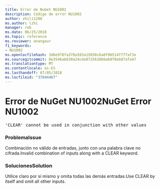 ```yaml
---
title: Error de NuGet NU1002
description: Código de error NU1002
author: zhili1208
ms.author: lzhi
manager: rob
ms.date: 06/25/2018
ms.topic: reference
ms.reviewer: anangaur
f1_keywords:
- NU1002
ms.openlocfilehash: 3d6e978fa378a583a15038c6a8f06514ff7faf3e
ms.sourcegitcommit: 8e3546ab630a24cde8725610b6a68f8eb87afa47
ms.translationtype: MT
ms.contentlocale: es-ES
ms.lasthandoff: 07/05/2018
ms.locfileid: "37844467"
---
```

# <a name="nuget-error-nu1002"></a><span data-ttu-id="82f40-103">Error de NuGet NU1002</span><span class="sxs-lookup"><span data-stu-id="82f40-103">NuGet Error NU1002</span></span>

<pre>'CLEAR' cannot be used in conjunction with other values</pre>

### <a name="issue"></a><span data-ttu-id="82f40-104">Problema</span><span class="sxs-lookup"><span data-stu-id="82f40-104">Issue</span></span>
<span data-ttu-id="82f40-105">Combinación no válido de entradas, junto con una palabra clave no cifrada.</span><span class="sxs-lookup"><span data-stu-id="82f40-105">Invalid combination of inputs along with a CLEAR keyword.</span></span>

### <a name="solution"></a><span data-ttu-id="82f40-106">Soluciones</span><span class="sxs-lookup"><span data-stu-id="82f40-106">Solution</span></span>
<span data-ttu-id="82f40-107">Utilice claro por sí mismo y omita todas las demás entradas.</span><span class="sxs-lookup"><span data-stu-id="82f40-107">Use CLEAR by itself and omit all other inputs.</span></span>